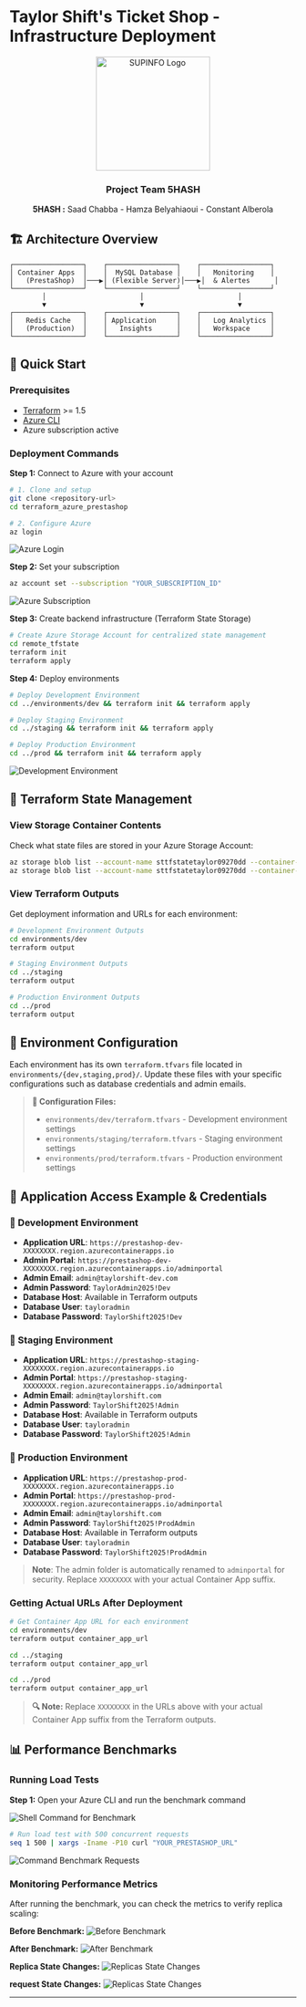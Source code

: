 # Taylor Shift's Ticket Shop - Infrastructure Deployment

<div align="center">
  <img src="https://newsroom.ionis-group.com/wp-content/uploads/2020/11/supinfo-logo-2020-blanc-png.png" alt="SUPINFO Logo" width="200"/>

  ### Project Team 5HASH
  **5HASH :** Saad Chabba - Hamza Belyahiaoui - Constant Alberola
</div>

## 🏗️ Architecture Overview

```
┌─────────────────┐    ┌─────────────────┐    ┌─────────────────┐
│ Container Apps  │    │  MySQL Database │    │   Monitoring    │
│   (PrestaShop)  │───▶│ (Flexible Server)│───▶│  & Alertes      │
└─────────────────┘    └─────────────────┘    └─────────────────┘
        │                       │                       │
        ▼                       ▼                       ▼
┌─────────────────┐    ┌─────────────────┐    ┌─────────────────┐
│   Redis Cache   │    │ Application     │    │   Log Analytics │
│   (Production)  │    │   Insights      │    │   Workspace     │
└─────────────────┘    └─────────────────┘    └─────────────────┘
```

## 🚀 Quick Start

### Prerequisites
- [Terraform](https://developer.hashicorp.com/terraform/downloads) >= 1.5
- [Azure CLI](https://docs.microsoft.com/en-us/cli/azure/install-azure-cli)
- Azure subscription active

### Deployment Commands

**Step 1:** Connect to Azure with your account

```bash
# 1. Clone and setup
git clone <repository-url>
cd terraform_azure_prestashop

# 2. Configure Azure
az login
```

![Azure Login](https://raw.githubusercontent.com/chabbasaad/terraform_azure_prestashop/main/images_terraform_guid/az_login.png)

**Step 2:** Set your subscription

```bash
az account set --subscription "YOUR_SUBSCRIPTION_ID"
```

![Azure Subscription](https://raw.githubusercontent.com/chabbasaad/terraform_azure_prestashop/main/images_terraform_guid/subscription_azure.png)

**Step 3:** Create backend infrastructure (Terraform State Storage)

```bash
# Create Azure Storage Account for centralized state management
cd remote_tfstate
terraform init
terraform apply
```

**Step 4:** Deploy environments

```bash
# Deploy Development Environment
cd ../environments/dev && terraform init && terraform apply

# Deploy Staging Environment
cd ../staging && terraform init && terraform apply  

# Deploy Production Environment
cd ../prod && terraform init && terraform apply
```


![Development Environment](https://raw.githubusercontent.com/chabbasaad/terraform_azure_prestashop/main/images_terraform_guid/dev_env.png)

## 📁 Terraform State Management

### View Storage Container Contents

Check what state files are stored in your Azure Storage Account:

```bash
az storage blob list --account-name sttfstatetaylor09270dd --container-name tfstate --output table
az storage blob list --account-name sttfstatetaylor09270dd --container-name tfstate --output json
```

### View Terraform Outputs

Get deployment information and URLs for each environment:

```bash
# Development Environment Outputs
cd environments/dev
terraform output

# Staging Environment Outputs  
cd ../staging
terraform output

# Production Environment Outputs
cd ../prod
terraform output
```


## 🔧 Environment Configuration

Each environment has its own `terraform.tfvars` file located in `environments/{dev,staging,prod}/`. Update these files with your specific configurations such as database credentials and admin emails.

> **📝 Configuration Files:**
> - `environments/dev/terraform.tfvars` - Development environment settings
> - `environments/staging/terraform.tfvars` - Staging environment settings  
> - `environments/prod/terraform.tfvars` - Production environment settings


## 🔗 Application Access Example & Credentials

### 🧪 Development Environment
- **Application URL**: `https://prestashop-dev-XXXXXXXX.region.azurecontainerapps.io`
- **Admin Portal**: `https://prestashop-dev-XXXXXXXX.region.azurecontainerapps.io/adminportal`
- **Admin Email**: `admin@taylorshift-dev.com`
- **Admin Password**: `TaylorAdmin2025!Dev`
- **Database Host**: Available in Terraform outputs
- **Database User**: `tayloradmin`
- **Database Password**: `TaylorShift2025!Dev`

### 🔄 Staging Environment
- **Application URL**: `https://prestashop-staging-XXXXXXXX.region.azurecontainerapps.io`
- **Admin Portal**: `https://prestashop-staging-XXXXXXXX.region.azurecontainerapps.io/adminportal`
- **Admin Email**: `admin@taylorshift.com`
- **Admin Password**: `TaylorShift2025!Admin`
- **Database Host**: Available in Terraform outputs
- **Database User**: `tayloradmin`
- **Database Password**: `TaylorShift2025!Admin`

### 🎯 Production Environment
- **Application URL**: `https://prestashop-prod-XXXXXXXX.region.azurecontainerapps.io`
- **Admin Portal**: `https://prestashop-prod-XXXXXXXX.region.azurecontainerapps.io/adminportal`
- **Admin Email**: `admin@taylorshift.com`
- **Admin Password**: `TaylorShift2025!ProdAdmin`
- **Database Host**: Available in Terraform outputs
- **Database User**: `tayloradmin`
- **Database Password**: `TaylorShift2025!ProdAdmin`

> **Note**: The admin folder is automatically renamed to `adminportal` for security. Replace `XXXXXXXX` with your actual Container App suffix.

### Getting Actual URLs After Deployment

```bash
# Get Container App URL for each environment
cd environments/dev
terraform output container_app_url

cd ../staging  
terraform output container_app_url

cd ../prod
terraform output container_app_url
```

> **🔍 Note:** Replace `XXXXXXXX` in the URLs above with your actual Container App suffix from the Terraform outputs.


## 📊 Performance Benchmarks

### Running Load Tests

**Step 1:** Open your Azure CLI and run the benchmark command

![Shell Command for Benchmark](https://raw.githubusercontent.com/chabbasaad/terraform_azure_prestashop/main/images_terraform_guid/shell_command_for_benchmark.png)

```bash
# Run load test with 500 concurrent requests
seq 1 500 | xargs -Iname -P10 curl "YOUR_PRESTASHOP_URL"
```

![Command Benchmark Requests](https://raw.githubusercontent.com/chabbasaad/terraform_azure_prestashop/main/images_terraform_guid/command_benchmark_requests.png)

### Monitoring Performance Metrics

After running the benchmark, you can check the metrics to verify replica scaling:

**Before Benchmark:**
![Before Benchmark](https://raw.githubusercontent.com/chabbasaad/terraform_azure_prestashop/main/images_terraform_guid/prestashop_replicas.png)

**After Benchmark:**
![After Benchmark](https://raw.githubusercontent.com/chabbasaad/terraform_azure_prestashop/main/images_terraform_guid/replicas_started.png)

**Replica State Changes:**
![Replicas State Changes](https://raw.githubusercontent.com/chabbasaad/terraform_azure_prestashop/main/images_terraform_guid/replicas_state_changes.png)

**request State Changes:**
![Replicas State Changes](https://raw.githubusercontent.com/chabbasaad/terraform_azure_prestashop/main/images_terraform_guid/request_dashboard_metrics.png)



---


